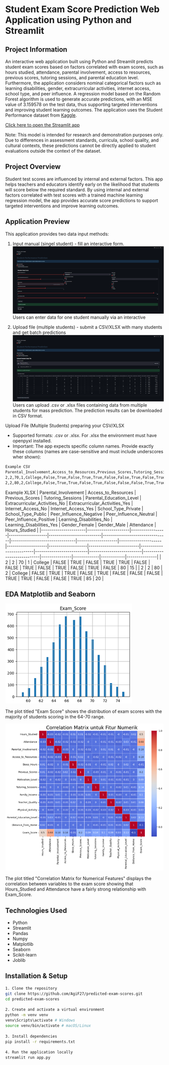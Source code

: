 # Student Exam Score Prediction Web Application using Python and Streamlit

## Project Information 
An interactive web application built using Python and Streamlit predicts student exam scores based on factors correlated with exam scores, such as hours studied, attendance, parental involvement, access to resources, previous scores, tutoring sessions, and parental education level. Furthermore, the application considers nominal categorical factors such as learning disabilities, gender, extracurricular activities, internet access, school type, and peer influence. A regression model based on the Random Forest algorithm is used to generate accurate predictions, with an MSE value of 3.159578 on the test data, thus supporting targeted interventions and improving student learning outcomes. The application uses the Student Performance dataset from [Kaggle](https://www.kaggle.com/datasets/lainguyn123/student-performance-factors). 

[Click here to open the Streamlit app](https://predicted-exam-scores.streamlit.app/)

Note: This model is intended for research and demonstration purposes only. Due to differences in assessment standards, curricula, school quality, and cultural contexts, these predictions cannot be directly applied to student evaluations outside the context of the dataset.

## Project Overview
Student test scores are influenced by internal and external factors. This app helps teachers and educators identify early on the likelihood that students will score below the required standard. By using internal and external factors correlated with test scores with a trained machine learning regression model, the app provides accurate score predictions to support targeted interventions and improve learning outcomes.

## Application Preview
This application provides two data input methods:

1. Input manual (singel student) - fill an interactive form.
![alt text](image/prediction-manual.png)
Users can enter data for one student manually via an interactive

2. Upload file (multiple students) - submit a CSV/XLSX with many students and get batch predictions
![alt text](image/prediction-uploadfile.png)
Users can upload .csv or .xlsx files containing data from multiple students for mass prediction. The prediction results can be downloaded in CSV format.

Upload File (Multiple Students) preparing your CSV/XLSX
- Supported formats: .csv or .xlsx. For .xlsx the environment must have openpyxl installed.
- Important: The app expects specific column names. Provide exactly these columns (names are case-sensitive and must include underscores wher shown):

```bash
Example CSV
Parental_Involvement,Access_to_Resources,Previous_Scores,Tutoring_Sessions,Parental_Education_Level,Extracurricular_Activities_No,Extracurricular_Activities_Yes,Internet_Access_No,Internet_Access_Yes,School_Type_Private,School_Type_Public,Peer_Influence_Negative,Peer_Influence_Neutral,Peer_Influence_Positive,Learning_Disabilities_No,Learning_Disabilities_Yes,Gender_Female,Gender_Male,Attendance,Hours_Studied
2,2,70,1,College,False,True,False,True,True,False,False,True,False,True,False,True,False,80,15
2,2,80,2,College,False,True,True,False,True,False,False,False,True,True,False,False,True,85,20
```



Example XLSX
| Parental_Involvement | Access_to_Resources | Previous_Scores | Tutoring_Sessions | Parental_Education_Level | Extracurricular_Activities_No | Extracurricular_Activities_Yes | Internet_Access_No | Internet_Access_Yes | School_Type_Private | School_Type_Public | Peer_Influence_Negative | Peer_Influence_Neutral | Peer_Influence_Positive | Learning_Disabilities_No | Learning_Disabilities_Yes | Gender_Female | Gender_Male | Attendance | Hours_Studied |
|----------------------|---------------------|-----------------|-------------------|--------------------------|--------------------------------|--------------------------------|--------------------|---------------------|--------------------|-------------------|-------------------------|-------------------------|--------------------------|--------------------------|---------------------------|---------------|-------------|------------|---------------|
| 2                    | 2                   | 70              | 1                 | College                  | FALSE                          | TRUE                           | FALSE              | TRUE                | TRUE               | FALSE             | FALSE                   | TRUE                    | FALSE                    | TRUE                     | FALSE                     | TRUE          | FALSE       | 80         | 15            |
| 2                    | 2                   | 80              | 2                 | College                  | FALSE                          | TRUE                           | TRUE               | FALSE               | TRUE               | FALSE             | FALSE                   | FALSE                   | TRUE                     | TRUE                     | FALSE                     | FALSE         | TRUE        | 85         | 20            |


## EDA Matplotlib and Seaborn

![alt text](image/Histogram.png)

The plot titled "Exam Score" shows the distribution of exam scores with the majority of students scoring in the 64-70 range.


![alt text](image/Heatmap.png)

The plot titled "Correlation Matrix for Numerical Features" displays the correlation between variables to the exam score showing that Hours_Studied and Attendance have a fairly strong relationship with Exam_Score.

## Technologies Used
- Python
- Streamlit
- Pandas
- Numpy
- Matplotlib
- Seaborn
- Scikit-learn
- Joblib

## Installation & Setup

```bash
1. Clone the repository
git clone https://github.com/AgiF27/predicted-exam-scores.git
cd predicted-exam-scores

2. Create and activate a virtual environment
python -m venv venv
venv\Scripts\activate # Windows
source venv/bin/activate # macOS/Linux

3. Install dependencies
pip install -r requirements.txt

4. Run the application locally
streamlit run app.py